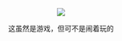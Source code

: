 <p align="center">
  <a href="https://github.com/ylsislove">
    <img src="https://github-readme-stats.vercel.app/api?username=ylsislove&count_private=true&show_icons=true&hide=contribs&include_all_commits=true&theme=vue" />
  </a>
</p>


<p align="center">这虽然是游戏，但可不是闹着玩的</p>
